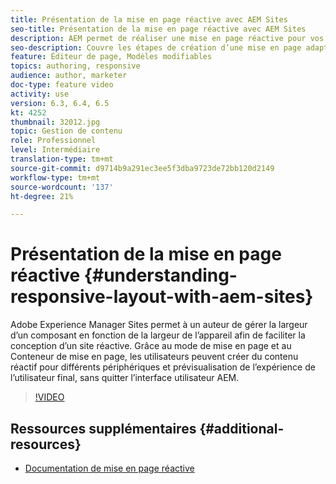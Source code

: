 ```yaml
---
title: Présentation de la mise en page réactive avec AEM Sites
seo-title: Présentation de la mise en page réactive avec AEM Sites
description: AEM permet de réaliser une mise en page réactive pour vos pages à l’aide du composant Conteneur de mises en page. Grâce à la mise en page réactive, les auteurs de contenu peuvent créer du contenu réactif pour différents périphériques et prévisualisation de l’expérience de l’utilisateur final dans AEM.
seo-description: Couvre les étapes de création d’une mise en page adaptée pour différents périphériques.
feature: Éditeur de page, Modèles modifiables
topics: authoring, responsive
audience: author, marketer
doc-type: feature video
activity: use
version: 6.3, 6.4, 6.5
kt: 4252
thumbnail: 32012.jpg
topic: Gestion de contenu
role: Professionnel
level: Intermédiaire
translation-type: tm+mt
source-git-commit: d9714b9a291ec3ee5f3dba9723de72bb120d2149
workflow-type: tm+mt
source-wordcount: '137'
ht-degree: 21%

---
```



# Présentation de la mise en page réactive {#understanding-responsive-layout-with-aem-sites}

Adobe Experience Manager Sites permet à un auteur de gérer la largeur d’un composant en fonction de la largeur de l’appareil afin de faciliter la conception d’un site réactive. Grâce au mode de mise en page et au Conteneur de mise en page, les utilisateurs peuvent créer du contenu réactif pour différents périphériques et prévisualisation de l’expérience de l’utilisateur final, sans quitter l’interface utilisateur AEM.

>[!VIDEO](https://video.tv.adobe.com/v/32012?quality=12&learn=on)

## Ressources supplémentaires {#additional-resources}

* [Documentation de mise en page réactive](https://docs.adobe.com/content/help/fr-FR/experience-manager-65/authoring/siteandpage/responsive-layout.html)
